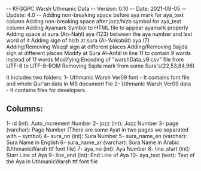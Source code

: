 -- KFGQPC Warsh Uthmanic Data
-- Version: 0.10
-- Date: 2021-08-05
-- Update: 4.0
-- Adding non-breaking space before aya mark for aya_text column
   Adding non-breaking space after jozz/hizb symbol for aya_text column
   Adding Ayamark Symbol to HTML file to appear ayamark properly
   Adding space at sura (An-Naḥl) aya (123) between the aya number and last word of it
   Adding sign of hizb at sura (Al-‘Ankabūt) aya (7)
   Adding/Removing Waqqf sign at different places
   Adding/Removing Sajjda sign at different places
   Modify at Sura Al-Anfāl in line 11 to contain 9 words instead of 11 words
   Modifying Encoding of "warshData_v9.csv" file from UTF-8 to UTF-8-BOM
   Removing Sajda mark from some Sura's(22,53,84,96)

It includes two folders:
1- Uthmanic Warsh Ver09 font
	- It contains font file and whole Qur'an data in MS document file
2- Uthmanic Warsh Ver09 data
	- It contains files for developers.

Columns:
--------
1-  id (int):	 			  Auto_increment Number
2-  jozz (int):		 		  Jozz Number
3-  page (varchar):			  Page Number (There are some Ayat in two pages we separated with – symbol)
4-  sura_no (int):			  Sura Number
5-  sura_name_en (varchar):	  Sura Name in English
6-  sura_name_ar (varchar):	  Sura Name in Arabic (UthmanicWarsh ttf font file)
7-  aya_no (int):			  Aya Number
8-  line_start (int):		  Start Line of Aya
9-  line_end (int):			  End Line of Aya
10- aya_text (text):		  Text of the Aya  in UthmanicWarsh ttf font file


